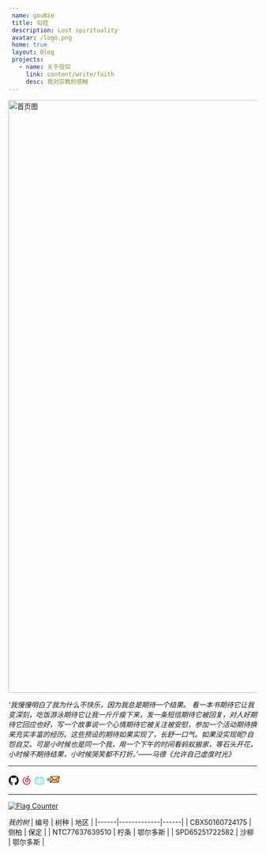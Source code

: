 ```yaml
---
 name: gouNie
 title: 勾捏
 description: Lost spirituality
 avatar: /logo.png
 home: true 
 layout: Blog 
 projects:
   - name: 关于信仰
     link: content/write/faith
     desc: 我对宗教的感触
---
```

<!-- <Fluid /> -->
<!-- <img src="https://aleah.oss-cn-heyuan.aliyuncs.com/images/photo/%E6%B1%9F%E5%8D%97.jpg" alt="首页图" width="900" height="400" /> -->
<img v-if="isMobile" src="https://aleah.oss-cn-heyuan.aliyuncs.com/images/photo/%E6%B1%9F%E5%8D%97%E6%94%B9.jpg" alt="首页图" width="1200" height="auto" />

*‘我慢慢明白了我为什么不快乐，因为我总是期待一个结果。
看一本书期待它让我变深刻，吃饭游泳期待它让我一斤斤瘦下来，发一条短信期待它被回复，对人好期待它回应也好，写一个故事说一个心情期待它被关注被安慰，参加一个活动期待换来充实丰富的经历。这些预设的期待如果实现了，长舒一口气。如果没实现昵?自怨自艾。可是小时候也是同一个我，用一个下午的时间看蚂蚁搬家，等石头开花，小时候不期待结果，小时候哭笑都不打折。’——马德《允许自己虚度时光》*

---

[<svg width="22" height="22" aria-hidden="true" viewBox="0 0 24 24" version="1.1"   data-view-component="true" class="octicon octicon-mark-github v-align-middle">
    <path d="M12 1C5.9225 1 1 5.9225 1 12C1 16.8675 4.14875 20.9787 8.52125 22.4362C9.07125 22.5325 9.2775 22.2025 9.2775 21.9137C9.2775 21.6525 9.26375 20.7862 9.26375 19.865C6.5 20.3737 5.785 19.1912 5.565 18.5725C5.44125 18.2562 4.905 17.28 4.4375 17.0187C4.0525 16.8125 3.5025 16.3037 4.42375 16.29C5.29 16.2762 5.90875 17.0875 6.115 17.4175C7.105 19.0812 8.68625 18.6137 9.31875 18.325C9.415 17.61 9.70375 17.1287 10.02 16.8537C7.5725 16.5787 5.015 15.63 5.015 11.4225C5.015 10.2262 5.44125 9.23625 6.1425 8.46625C6.0325 8.19125 5.6475 7.06375 6.2525 5.55125C6.2525 5.55125 7.17375 5.2625 9.2775 6.67875C10.1575 6.43125 11.0925 6.3075 12.0275 6.3075C12.9625 6.3075 13.8975 6.43125 14.7775 6.67875C16.8813 5.24875 17.8025 5.55125 17.8025 5.55125C18.4075 7.06375 18.0225 8.19125 17.9125 8.46625C18.6138 9.23625 19.04 10.2125 19.04 11.4225C19.04 15.6437 16.4688 16.5787 14.0213 16.8537C14.42 17.1975 14.7638 17.8575 14.7638 18.8887C14.7638 20.36 14.75 21.5425 14.75 21.9137C14.75 22.2025 14.9563 22.5462 15.5063 22.4362C19.8513 20.9787 23 16.8537 23 12C23 5.9225 18.0775 1 12 1Z"></path>
</svg>](https://github.com/Gou-nie)
[<svg width="22" height="22" viewBox="0 0 24 24" xmlns="http://www.w3.org/2000/svg" fill="#dd3c3c"><g id="SVGRepo_bgCarrier" stroke-width="0"></g><g id="SVGRepo_tracerCarrier" stroke-linecap="round" stroke-linejoin="round"></g><g id="SVGRepo_iconCarrier"> <g> <path fill="none" d="M0 0h24v24H0z"></path> <path d="M10.421 11.375c-.294 1.028.012 2.064.784 2.653 1.061.81 2.565.3 2.874-.995.08-.337.103-.722.027-1.056-.23-1.001-.52-1.988-.792-2.996-1.33.154-2.543 1.172-2.893 2.394zm5.548-.287c.273 1.012.285 2.017-.127 3-1.128 2.69-4.721 3.14-6.573.826-1.302-1.627-1.28-3.961.06-5.734.78-1.032 1.804-1.707 3.048-2.054l.379-.104c-.084-.415-.188-.816-.243-1.224-.176-1.317.512-2.503 1.744-3.04 1.226-.535 2.708-.216 3.53.76.406.479.395 1.08-.025 1.464-.412.377-.996.346-1.435-.09-.247-.246-.51-.44-.877-.436-.525.006-.987.418-.945.937.037.468.173.93.3 1.386.022.078.216.135.338.153 1.334.197 2.504.731 3.472 1.676 2.558 2.493 2.861 6.531.672 9.44-1.529 2.032-3.61 3.168-6.127 3.409-4.621.44-8.664-2.53-9.7-7.058C2.515 10.255 4.84 5.831 8.795 4.25c.586-.234 1.143-.031 1.371.498.232.537-.019 1.086-.61 1.35-2.368 1.06-3.817 2.855-4.215 5.424-.533 3.433 1.656 6.776 5 7.72 2.723.77 5.658-.166 7.308-2.33 1.586-2.08 1.4-5.099-.427-6.873a3.979 3.979 0 0 0-1.823-1.013c.198.716.389 1.388.57 2.062z"></path> </g> </g></svg>](https://y.music.163.com/m/user?id=436369678)
[<svg width="22" height="22" viewBox="0 0 24 24" xmlns="http://www.w3.org/2000/svg"  fill="#81e1ee"><g id="SVGRepo_bgCarrier" stroke-width="0"></g><g id="SVGRepo_tracerCarrier" stroke-linecap="round" stroke-linejoin="round"></g><g id="SVGRepo_iconCarrier"> <g> <path fill="none" d="M0 0h24v24H0z"></path> <path d="M18.223 3.086a1.25 1.25 0 0 1 0 1.768L17.08 5.996h1.17A3.75 3.75 0 0 1 22 9.747v7.5a3.75 3.75 0 0 1-3.75 3.75H5.75A3.75 3.75 0 0 1 2 17.247v-7.5a3.75 3.75 0 0 1 3.75-3.75h1.166L5.775 4.855a1.25 1.25 0 1 1 1.767-1.768l2.652 2.652c.079.079.145.165.198.257h3.213c.053-.092.12-.18.199-.258l2.651-2.652a1.25 1.25 0 0 1 1.768 0zm.027 5.42H5.75a1.25 1.25 0 0 0-1.247 1.157l-.003.094v7.5c0 .659.51 1.199 1.157 1.246l.093.004h12.5a1.25 1.25 0 0 0 1.247-1.157l.003-.093v-7.5c0-.69-.56-1.25-1.25-1.25zm-10 2.5c.69 0 1.25.56 1.25 1.25v1.25a1.25 1.25 0 1 1-2.5 0v-1.25c0-.69.56-1.25 1.25-1.25zm7.5 0c.69 0 1.25.56 1.25 1.25v1.25a1.25 1.25 0 1 1-2.5 0v-1.25c0-.69.56-1.25 1.25-1.25z"></path> </g> </g></svg>](https://b23.tv/JyhsNpX)
[<svg height="26" width="26" version="1.1" id="Layer_1" xmlns="http://www.w3.org/2000/svg" xmlns:xlink="http://www.w3.org/1999/xlink" viewBox="0 0 512 512" xml:space="preserve" fill="#000000"><g id="SVGRepo_bgCarrier" stroke-width="0"></g><g id="SVGRepo_tracerCarrier" stroke-linecap="round" stroke-linejoin="round"></g><g id="SVGRepo_iconCarrier"> <path style="fill:#FFC36E;" d="M148.472,375.48c-13.484,0-22.46-11.081-20.049-24.749L161.83,161.27 c2.4-13.612,15.35-24.749,28.778-24.749h292.966c13.427,0,22.451,11.137,20.049,24.749l-33.558,190.315 c-2.327,13.197-14.767,23.896-27.786,23.896l0,0H148.472z"></path> <path style="fill:#FFB464;" d="M499.339,143.564c-0.009,0.003-0.016,0.009-0.025,0.012L361.1,255.435h-89.974l-98.675-111.662 c-0.003,0.003-0.006,0.006-0.01,0.009l-0.137-0.155c-0.004-0.004-0.007-0.007-0.012-0.012c-5.322,4.5-9.249,10.758-10.465,17.654 l-0.88,4.991l92.394,104.54l-120.657,97.627c3.633,4.351,9.153,7.054,15.786,7.054h293.808c6.404,0,12.656-2.608,17.646-6.811 l-83.948-95.044l125.784-101.801l1.861-10.555C504.843,154.345,503.105,148.067,499.339,143.564z"></path> <path style="fill:#FFD782;" d="M483.572,136.52H190.606c-6.623,0-13.118,2.728-18.301,7.107L289.079,275.75 c10.979,12.43,31.557,12.43,46.919,0l163.316-132.176C495.676,139.229,490.168,136.52,483.572,136.52z"></path> <path d="M505.448,138.386c-5.344-6.369-13.117-9.877-21.887-9.877H190.596c-17.459,0-33.565,13.779-36.667,31.369L120.522,349.34 c-1.584,8.987,0.612,17.842,6.026,24.294c5.334,6.356,13.116,9.858,21.913,9.858h293.808c16.987,0,32.657-13.404,35.675-30.516 l33.558-190.316C513.08,153.7,510.874,144.852,505.448,138.386z M483.562,144.531c0.592,0,1.166,0.044,1.732,0.109L330.949,269.523 c-12,9.709-27.758,10.115-35.875,0.924L184.75,145.543c1.903-0.644,3.872-1.013,5.846-1.013H483.562z M136.3,352.122l33.407-189.461 c0.432-2.45,1.352-4.806,2.637-6.962l87.738,99.335L136.037,355.401C136.018,354.343,136.102,353.246,136.3,352.122z M148.46,367.47 c-0.593,0-1.169-0.043-1.735-0.107l123.973-100.309l12.366,14.001c7.057,7.989,17.15,12.003,27.831,12.003 c10.226,0,20.99-3.682,30.131-11.078l18.446-14.926l87.967,99.594c-1.689,0.531-3.429,0.822-5.171,0.822H148.46V367.47z M495.722,159.878l-33.558,190.315c-0.389,2.208-1.205,4.329-2.326,6.29l-87.899-99.517l124.04-100.363 C496.002,157.662,495.92,158.757,495.722,159.878z"></path> <path d="M110.549,248.137H8.011c-4.424,0-8.011,3.587-8.011,8.011c0,4.424,3.587,8.011,8.011,8.011h102.538 c4.424,0,8.011-3.587,8.011-8.011C118.56,251.723,114.973,248.137,110.549,248.137z"></path> <path d="M127.104,213.423c0-4.424-3.587-8.011-8.011-8.011H42.19c-4.424,0-8.011,3.587-8.011,8.011s3.587,8.011,8.011,8.011h76.904 C123.518,221.434,127.104,217.847,127.104,213.423z"></path> <path d="M102.004,290.861H25.1c-4.424,0-8.011,3.587-8.011,8.011c0,4.424,3.587,8.011,8.011,8.011h76.903 c4.424,0,8.011-3.587,8.011-8.011C110.015,294.448,106.428,290.861,102.004,290.861z"></path> </g></svg>](mailto:gounieby@163.com)

---

<!-- <a href="https://info.flagcounter.com/Iq5W"><img src="https://s05.flagcounter.com/count/Iq5W/bg_EEECAE/txt_2578A8/border_CCCCCC/columns_2/maxflags_4/viewers_0/labels_1/pageviews_1/flags_0/percent_0/" alt="Flag Counter" border="0"></a>  -->
<a href="https://info.flagcounter.com/tgZk"><img src="https://s01.flagcounter.com/count2/tgZk/bg_F5FFFB/txt_43694E/border_FFFFFF/columns_2/maxflags_4/viewers_0/labels_1/pageviews_1/flags_0/percent_0/" alt="Flag Counter" border="0"></a>



<Badge text="涂鸦板" type="warning"/>  

<CanvasBoard />
 
<script>
export default {
  data() {
    return {
      isMobile: false
    }
  },
  mounted() {  
    // fetch("https://47.115.231.24:8686/log-ip", { method: "POST" })
    this.checkMobile()
    window.addEventListener('resize', this.checkMobile)
  },
  beforeDestroy() {
     
    if (typeof window !== 'undefined') {
      window.removeEventListener('resize', this.checkMobile)
    }
  },
  methods: {
    checkMobile() {
      
      this.isMobile = typeof window !== 'undefined' ? window.innerWidth < 768 : false
    }
  }
}
</script>




*我的树*
| 编号 | 树种 | 地区 |
|------|-------------|------|
| CBX50160724175 | 侧柏 | 保定 |
| NTC77637639510 | 柠条 | 鄂尔多斯 |
| SPD65251722582 | 沙柳 | 鄂尔多斯 |
